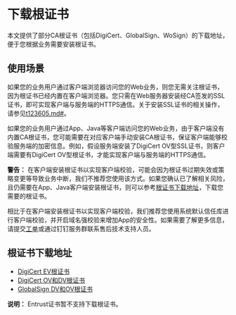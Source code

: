 # 下载根证书

本文提供了部分CA根证书（包括DigiCert、GlobalSign、WoSign）的下载地址，便于您根据业务需要安装根证书。

## 使用场景

如果您的业务用户通过客户端浏览器访问您的Web业务，则您无需关注根证书，因为根证书已经内置在客户端浏览器。您只需在Web服务器安装经CA签发的SSL证书，即可实现客户端与服务端的HTTPS通信。关于安装SSL证书的相关操作，请参见[t123605.md\#](/intl.zh-CN/证书安装/SSL证书安装指南.md)。

如果您的业务用户通过App、Java等客户端访问您的Web业务，由于客户端没有内置CA根证书，您可能需要在对应客户端手动安装CA根证书，保证客户端能够校验服务端的加密信息。例如，假设服务端安装了DigiCert OV型SSL证书，则客户端需要有DigiCert OV型根证书，才能实现客户端与服务端的HTTPS通信。

**警告：** 在客户端安装根证书以实现客户端校验，可能会因为根证书过期失效或策略变更等导致业务中断，我们不推荐您使用该方式。如果您确认已了解相关风险，且仍需要在App、Java客户端安装根证书，则可以参考[根证书下载地址](#section_hve_mh4_1gv)，下载您需要的根证书。

相比于在客户端安装根证书以实现客户端校验，我们推荐您使用系统默认信任库进行客户端校验，并开启域名强校验来增加App的安全性。如果需要了解更多信息，请提交[工单](https://ticket-intl.console.aliyun.com/#/ticket/add/?productId=80)或通过钉钉服务群联系售后技术支持人员。

## 根证书下载地址

-   [DigiCert EV根证书](http://docs-aliyun.cn-hangzhou.oss.aliyun-inc.com/assets/attach/170239/cn_zh/1597374203590/Digicert-EV-root.cer)
-   [DigiCert OV和DV根证书](http://docs-aliyun.cn-hangzhou.oss.aliyun-inc.com/assets/attach/170239/cn_zh/1597374262030/Digicert-OV-DV-root.cer)
-   [GlobalSign DV和OV根证书](http://docs-aliyun.cn-hangzhou.oss.aliyun-inc.com/assets/attach/182164/cn_zh/1620365676642/GlobalSign-DV%26OV-root.cer)

**说明：** Entrust证书暂不支持下载根证书。

